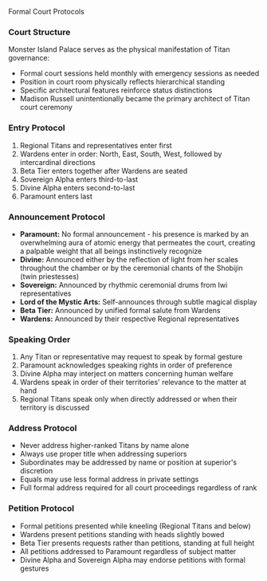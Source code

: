 Formal Court Protocols

### Court Structure

Monster Island Palace serves as the physical manifestation of Titan governance:

- Formal court sessions held monthly with emergency sessions as needed
- Position in court room physically reflects hierarchical standing
- Specific architectural features reinforce status distinctions
- Madison Russell unintentionally became the primary architect of Titan court ceremony

### Entry Protocol

1. Regional Titans and representatives enter first
2. Wardens enter in order: North, East, South, West, followed by intercardinal directions
3. Beta Tier enters together after Wardens are seated
4. Sovereign Alpha enters third-to-last
5. Divine Alpha enters second-to-last
6. Paramount enters last

### Announcement Protocol

- **Paramount:** No formal announcement - his presence is marked by an overwhelming aura of atomic energy that permeates the court, creating a palpable weight that all beings instinctively recognize
- **Divine:** Announced either by the reflection of light from her scales throughout the chamber or by the ceremonial chants of the Shobijin (twin priestesses)
- **Sovereign:** Announced by rhythmic ceremonial drums from Iwi representatives
- **Lord of the Mystic Arts:** Self-announces through subtle magical display
- **Beta Tier:** Announced by unified formal salute from Wardens
- **Wardens:** Announced by their respective Regional representatives

### Speaking Order

1. Any Titan or representative may request to speak by formal gesture
2. Paramount acknowledges speaking rights in order of preference
3. Divine Alpha may interject on matters concerning human welfare
4. Wardens speak in order of their territories' relevance to the matter at hand
5. Regional Titans speak only when directly addressed or when their territory is discussed

### Address Protocol

- Never address higher-ranked Titans by name alone
- Always use proper title when addressing superiors
- Subordinates may be addressed by name or position at superior's discretion
- Equals may use less formal address in private settings
- Full formal address required for all court proceedings regardless of rank

### Petition Protocol

- Formal petitions presented while kneeling (Regional Titans and below)
- Wardens present petitions standing with heads slightly bowed
- Beta Tier presents requests rather than petitions, standing at full height
- All petitions addressed to Paramount regardless of subject matter
- Divine Alpha and Sovereign Alpha may endorse petitions with formal gestures